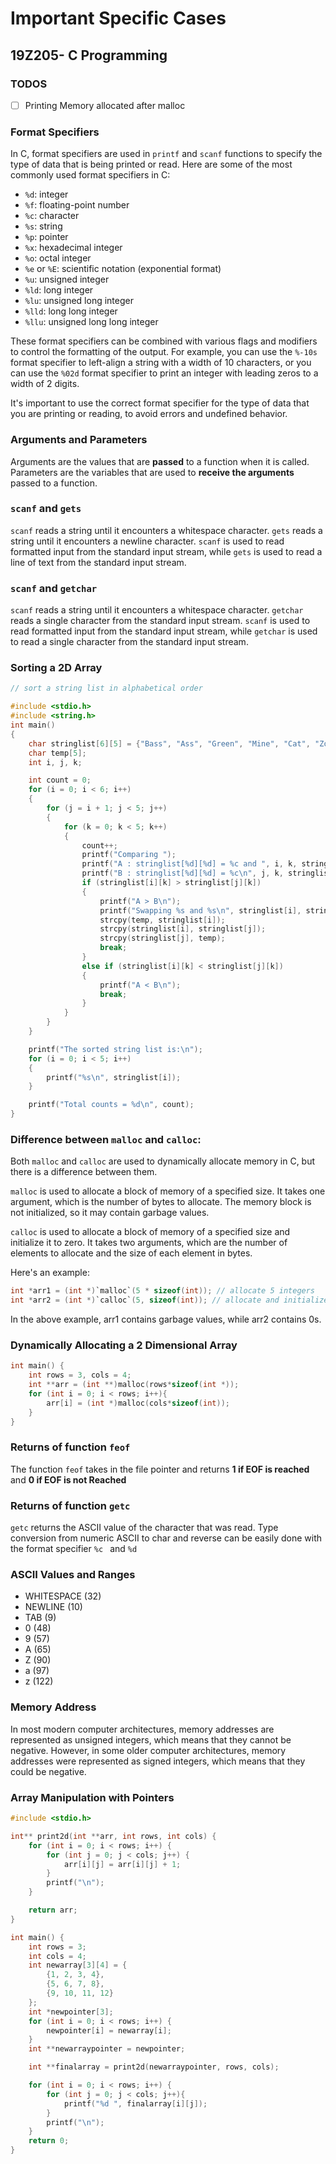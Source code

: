 # Important Specific Cases

## 19Z205- C Programming

### TODOS
- [ ] Printing Memory allocated after malloc

### Format Specifiers
In C, format specifiers are used in `printf` and `scanf` functions to specify the type of data that is being printed or read. Here are some of the most commonly used format specifiers in C:

- `%d`: integer
- `%f`: floating-point number
- `%c`: character
- `%s`: string
- `%p`: pointer
- `%x`: hexadecimal integer
- `%o`: octal integer
- `%e` or `%E`: scientific notation (exponential format)
- `%u`: unsigned integer
- `%ld`: long integer
- `%lu`: unsigned long integer
- `%lld`: long long integer
- `%llu`: unsigned long long integer

These format specifiers can be combined with various flags and modifiers to control the formatting of the output. For example, you can use the `%-10s` format specifier to left-align a string with a width of 10 characters, or you can use the `%02d` format specifier to print an integer with leading zeros to a width of 2 digits.

It's important to use the correct format specifier for the type of data that you are printing or reading, to avoid errors and undefined behavior.

### Arguments and Parameters

Arguments are the values that are **passed** to a function when it is called. Parameters are the variables that are used to **receive the arguments** passed to a function.

### `scanf` and `gets`

`scanf` reads a string until it encounters a whitespace character. `gets` reads a string until it encounters a newline character. `scanf` is used to read formatted input from the standard input stream, while `gets` is used to read a line of text from the standard input stream.

### `scanf` and `getchar`

`scanf` reads a string until it encounters a whitespace character. `getchar` reads a single character from the standard input stream. `scanf` is used to read formatted input from the standard input stream, while `getchar` is used to read a single character from the standard input stream.

### Sorting a 2D Array

```c
// sort a string list in alphabetical order

#include <stdio.h>
#include <string.h>
int main()
{
    char stringlist[6][5] = {"Bass", "Ass", "Green", "Mine", "Cat", "Zoo"};
    char temp[5];
    int i, j, k;

    int count = 0;
    for (i = 0; i < 6; i++)
    {
        for (j = i + 1; j < 5; j++)
        {
            for (k = 0; k < 5; k++)
            {
                count++;
                printf("Comparing ");
                printf("A : stringlist[%d][%d] = %c and ", i, k, stringlist[i][k]);
                printf("B : stringlist[%d][%d] = %c\n", j, k, stringlist[j][k]);
                if (stringlist[i][k] > stringlist[j][k])
                {
                    printf("A > B\n");
                    printf("Swapping %s and %s\n", stringlist[i], stringlist[j]);
                    strcpy(temp, stringlist[i]);
                    strcpy(stringlist[i], stringlist[j]);
                    strcpy(stringlist[j], temp);
                    break;
                }
                else if (stringlist[i][k] < stringlist[j][k])
                {
                    printf("A < B\n");
                    break;
                }
            }
        }
    }

    printf("The sorted string list is:\n");
    for (i = 0; i < 5; i++)
    {
        printf("%s\n", stringlist[i]);
    }

    printf("Total counts = %d\n", count);
}
```

### Difference between `malloc` and `calloc`:

Both `malloc` and `calloc` are used to dynamically allocate memory in C, but there is a difference between them.

`malloc` is used to allocate a block of memory of a specified size. It takes one argument, which is the number of bytes to allocate. The memory block is not initialized, so it may contain garbage values.

`calloc` is used to allocate a block of memory of a specified size and initialize it to zero. It takes two arguments, which are the number of elements to allocate and the size of each element in bytes.

Here's an example:

```c
int *arr1 = (int *)`malloc`(5 * sizeof(int)); // allocate 5 integers
int *arr2 = (int *)`calloc`(5, sizeof(int)); // allocate and initialize 5 integers to 0
```

In the above example, arr1 contains garbage values, while arr2 contains 0s.

### Dynamically Allocating a 2 Dimensional Array

```c
int main() {
    int rows = 3, cols = 4;
    int **arr = (int **)malloc(rows*sizeof(int *)); 
    for (int i = 0; i < rows; i++){
        arr[i] = (int *)malloc(cols*sizeof(int));
    }
}
```

### Returns of function `feof`

The function `feof` takes in the file pointer and returns **1 if EOF is reached** and **0 if EOF is not Reached**

### Returns of function `getc`

`getc` returns the ASCII value of the character that was read. Type conversion from numeric ASCII to char and reverse can be easily done with the format specifier `%c
` and `%d`

### ASCII Values and  Ranges

- WHITESPACE (32)
- NEWLINE (10)
- TAB (9)
- 0 (48)
- 9 (57)
- A (65)
- Z (90)
- a (97)
- z (122)

### Memory Address
In most modern computer architectures, memory addresses are represented as unsigned integers, which means that they cannot be negative.
However, in some older computer architectures, memory addresses were represented as signed integers, which means that they could be negative.

### Array Manipulation with Pointers
```c
#include <stdio.h>

int** print2d(int **arr, int rows, int cols) {
    for (int i = 0; i < rows; i++) {
        for (int j = 0; j < cols; j++) {
            arr[i][j] = arr[i][j] + 1; 
        }
        printf("\n");
    }

    return arr;
}

int main() {
    int rows = 3;
    int cols = 4;
    int newarray[3][4] = {
        {1, 2, 3, 4},
        {5, 6, 7, 8}, 
        {9, 10, 11, 12}
    };
    int *newpointer[3];
    for (int i = 0; i < rows; i++) {
        newpointer[i] = newarray[i];
    }
    int **newarraypointer = newpointer;

    int **finalarray = print2d(newarraypointer, rows, cols);

    for (int i = 0; i < rows; i++) {
        for (int j = 0; j < cols; j++){
            printf("%d ", finalarray[i][j]);
        }
        printf("\n");
    }
    return 0;
}
```